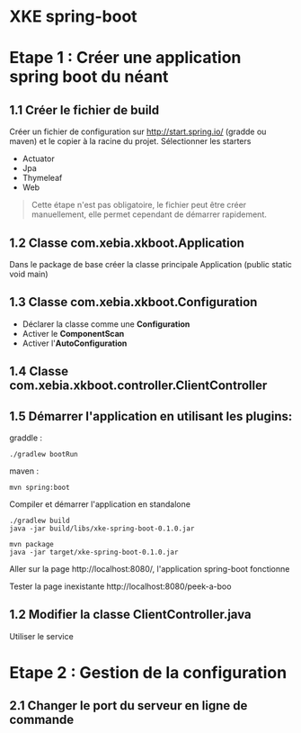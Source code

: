 XKE spring-boot
===================

# Etape 1 : Créer une application spring boot du néant

## 1.1 Créer le fichier de build
Créer un fichier de configuration sur http://start.spring.io/ (gradde ou maven) et le copier à la racine du projet.
Sélectionner les starters
- Actuator
- Jpa
- Thymeleaf
- Web

>Cette étape n'est pas obligatoire, le fichier peut être créer manuellement,
>elle permet cependant de démarrer rapidement.

## 1.2 Classe com.xebia.xkboot.Application
Dans le package de base créer la classe principale Application (public static void main)

## 1.3 Classe com.xebia.xkboot.Configuration

- Déclarer la classe comme une **Configuration**
- Activer le **ComponentScan**
- Activer l'**AutoConfiguration**

## 1.4 Classe com.xebia.xkboot.controller.ClientController

## 1.5 Démarrer l'application en utilisant les plugins:

graddle :
```
./gradlew bootRun
```
maven :
```
mvn spring:boot
```

Compiler et démarrer l'application en standalone
```
./gradlew build
java -jar build/libs/xke-spring-boot-0.1.0.jar
```

```
mvn package
java -jar target/xke-spring-boot-0.1.0.jar
```

Aller sur la page http://localhost:8080/, l'application spring-boot fonctionne

Tester la page inexistante http://localhost:8080/peek-a-boo

## 1.2 Modifier la classe ClientController.java

Utiliser le service


# Etape 2 : Gestion de la configuration

## 2.1 Changer le port du serveur en ligne de commande

